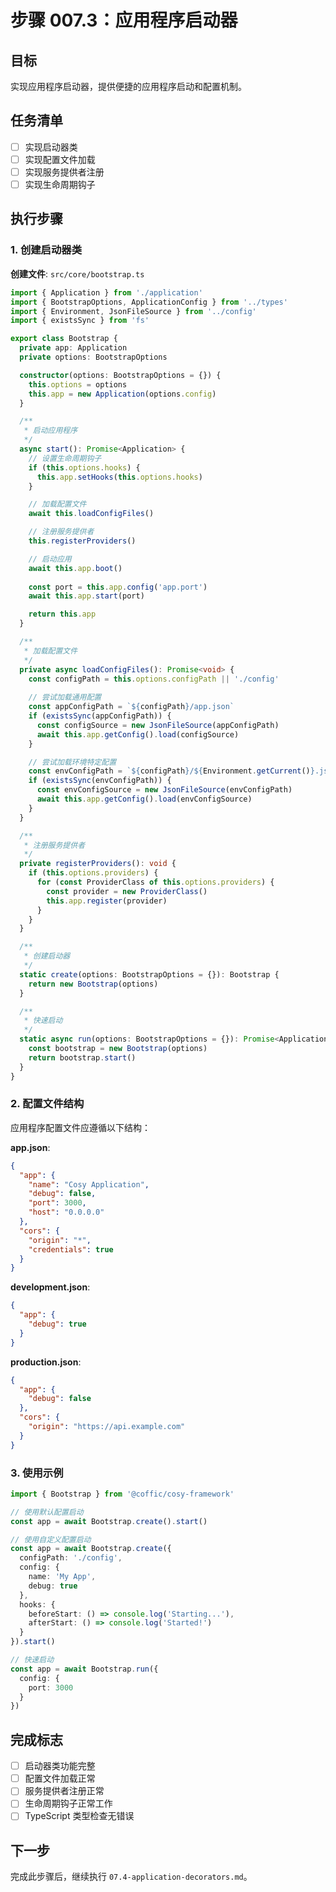 # 步骤 007.3：应用程序启动器

## 目标
实现应用程序启动器，提供便捷的应用程序启动和配置机制。

## 任务清单
- [ ] 实现启动器类
- [ ] 实现配置文件加载
- [ ] 实现服务提供者注册
- [ ] 实现生命周期钩子

## 执行步骤

### 1. 创建启动器类

**创建文件**: `src/core/bootstrap.ts`

```typescript
import { Application } from './application'
import { BootstrapOptions, ApplicationConfig } from '../types'
import { Environment, JsonFileSource } from '../config'
import { existsSync } from 'fs'

export class Bootstrap {
  private app: Application
  private options: BootstrapOptions

  constructor(options: BootstrapOptions = {}) {
    this.options = options
    this.app = new Application(options.config)
  }

  /**
   * 启动应用程序
   */
  async start(): Promise<Application> {
    // 设置生命周期钩子
    if (this.options.hooks) {
      this.app.setHooks(this.options.hooks)
    }

    // 加载配置文件
    await this.loadConfigFiles()

    // 注册服务提供者
    this.registerProviders()

    // 启动应用
    await this.app.boot()
    
    const port = this.app.config('app.port')
    await this.app.start(port)

    return this.app
  }

  /**
   * 加载配置文件
   */
  private async loadConfigFiles(): Promise<void> {
    const configPath = this.options.configPath || './config'
    
    // 尝试加载通用配置
    const appConfigPath = `${configPath}/app.json`
    if (existsSync(appConfigPath)) {
      const configSource = new JsonFileSource(appConfigPath)
      await this.app.getConfig().load(configSource)
    }

    // 尝试加载环境特定配置
    const envConfigPath = `${configPath}/${Environment.getCurrent()}.json`
    if (existsSync(envConfigPath)) {
      const envConfigSource = new JsonFileSource(envConfigPath)
      await this.app.getConfig().load(envConfigSource)
    }
  }

  /**
   * 注册服务提供者
   */
  private registerProviders(): void {
    if (this.options.providers) {
      for (const ProviderClass of this.options.providers) {
        const provider = new ProviderClass()
        this.app.register(provider)
      }
    }
  }

  /**
   * 创建启动器
   */
  static create(options: BootstrapOptions = {}): Bootstrap {
    return new Bootstrap(options)
  }

  /**
   * 快速启动
   */
  static async run(options: BootstrapOptions = {}): Promise<Application> {
    const bootstrap = new Bootstrap(options)
    return bootstrap.start()
  }
}
```

### 2. 配置文件结构

应用程序配置文件应遵循以下结构：

**app.json**:
```json
{
  "app": {
    "name": "Cosy Application",
    "debug": false,
    "port": 3000,
    "host": "0.0.0.0"
  },
  "cors": {
    "origin": "*",
    "credentials": true
  }
}
```

**development.json**:
```json
{
  "app": {
    "debug": true
  }
}
```

**production.json**:
```json
{
  "app": {
    "debug": false
  },
  "cors": {
    "origin": "https://api.example.com"
  }
}
```

### 3. 使用示例

```typescript
import { Bootstrap } from '@coffic/cosy-framework'

// 使用默认配置启动
const app = await Bootstrap.create().start()

// 使用自定义配置启动
const app = await Bootstrap.create({
  configPath: './config',
  config: {
    name: 'My App',
    debug: true
  },
  hooks: {
    beforeStart: () => console.log('Starting...'),
    afterStart: () => console.log('Started!')
  }
}).start()

// 快速启动
const app = await Bootstrap.run({
  config: {
    port: 3000
  }
})
```

## 完成标志
- [ ] 启动器类功能完整
- [ ] 配置文件加载正常
- [ ] 服务提供者注册正常
- [ ] 生命周期钩子正常工作
- [ ] TypeScript 类型检查无错误

## 下一步
完成此步骤后，继续执行 `07.4-application-decorators.md`。 
